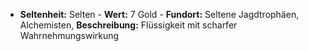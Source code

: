 - **Seltenheit:** Selten - **Wert:** 7 Gold - **Fundort:** Seltene Jagdtrophäen, Alchemisten, **Beschreibung:** Flüssigkeit mit scharfer Wahrnehmungswirkung